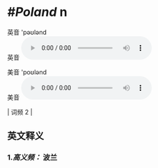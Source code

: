 # ***\#Poland*** n
英音 'pəʊlənd  
英音
<audio src="./media/Poland1.aac" controls="controls"></audio>

美音 'poʊlənd  
美音
<audio src="./media/Poland.aac" controls="controls"></audio>



| 词频 2 |  

英文释义
---
### 1.*高义频：* **波兰**  


